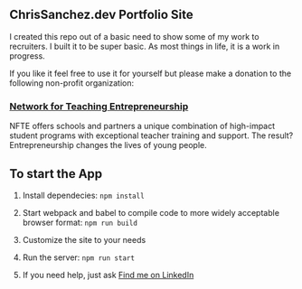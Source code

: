 ## ChrisSanchez.dev Portfolio Site

I created this repo out of a basic need to show some of my work to recruiters. I built it to be super basic. As most things in life, it is a work in progress.

If you like it feel free to use it for yourself but please make a donation to the following non-profit organization:


### [Network for Teaching Entrepreneurship](https://www.nfte.com/)
NFTE offers schools and partners a unique combination of high-impact student programs with exceptional teacher training and support. The result? Entrepreneurship changes the lives of young people.



## To start the App

1. Install dependecies:
`npm install`

2. Start webpack and babel to compile code to more widely acceptable browser format:
`npm run build`

3. Customize the site to your needs

4. Run the server:
`npm run start`

5. If you need help, just ask
[Find me on LinkedIn](https://www.linkedin.com/in/csanchez11)